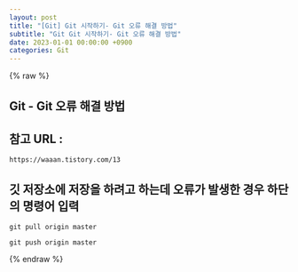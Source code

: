 ```yaml
---
layout: post
title: "[Git] Git 시작하기- Git 오류 해결 방법"
subtitle: "Git Git 시작하기- Git 오류 해결 방법"
date: 2023-01-01 00:00:00 +0900
categories: Git
---
```

{% raw %}
## Git - Git 오류 해결 방법  
  
## 참고 URL :  
	https://waaan.tistory.com/13  
  
## 깃 저장소에 저장을 하려고 하는데 오류가 발생한 경우 하단의 명령어 입력  
  
	git pull origin master  
  
	git push origin master  
  

{% endraw %}

